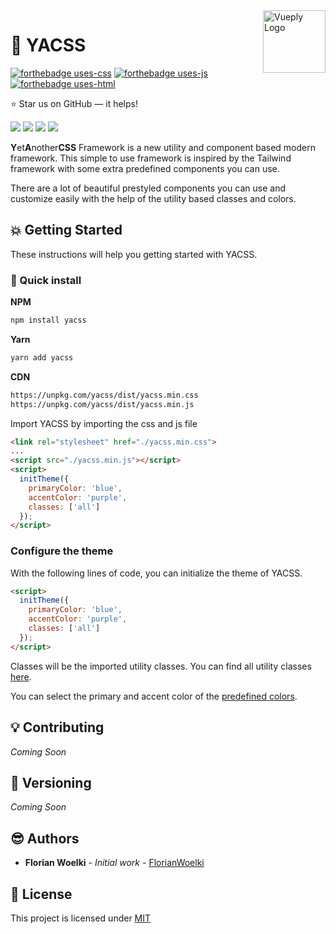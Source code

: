 <a href="https://daycademy.github.io/vueply/">
    <img src="https://i.imgur.com/m3yGh5b.png" alt="Vueply Logo" align="right" height="100" />
</a>

🎨 YACSS
======================
[![forthebadge uses-css](https://forthebadge.com/images/badges/uses-css.svg)](https://forthebadge.com/)
[![forthebadge uses-js](https://forthebadge.com/images/badges/uses-js.svg)](https://forthebadge.com/)
[![forthebadge uses-html](https://forthebadge.com/images/badges/uses-html.svg)](https://forthebadge.com/)

:star: Star us on GitHub — it helps!

<a href="https://www.npmjs.com/package/yacss"><img src="https://badge.fury.io/js/yacss.svg"></a>
<a href="https://opensource.org/licenses/MIT"><img src="https://img.shields.io/github/license/FlorianWoelki/yacss.svg"></a>
<a href="https://www.npmjs.com/package/yacss"><img src="https://img.shields.io/npm/dt/yacss.svg"></a>
<a href="https://www.npmjs.com/package/yacss"><img src="https://img.shields.io/npm/dm/yacss.svg"></a>

**Y**et**A**nother**CSS** Framework is a new utility and component based modern framework. This simple to use framework is inspired by the Tailwind framework with some extra predefined components you can use.

There are a lot of beautiful prestyled components you can use and customize easily with the help of the utility based classes and colors.

## 💥 Getting Started

These instructions will help you getting started with YACSS.

### 🔨 Quick install

**NPM**

```sh
npm install yacss
```

**Yarn**

```sh
yarn add yacss
```

**CDN**

```sh
https://unpkg.com/yacss/dist/yacss.min.css
https://unpkg.com/yacss/dist/yacss.min.js
```

Import YACSS by importing the css and js file

```html
<link rel="stylesheet" href="./yacss.min.css">
...
<script src="./yacss.min.js"></script>
<script>
  initTheme({
    primaryColor: 'blue',
    accentColor: 'purple',
    classes: ['all']
  });
</script>
```

### Configure the theme

With the following lines of code, you can initialize the theme of YACSS.

```html
<script>
  initTheme({
    primaryColor: 'blue',
    accentColor: 'purple',
    classes: ['all']
  });
</script>
```

Classes will be the imported utility classes. You can find all utility classes [here](https://github.com/FlorianWoelki/YACSS/blob/master/src/script/main.ts).

You can select the primary and accent color of the [predefined colors](https://github.com/FlorianWoelki/YACSS/blob/master/src/colors.js).

## 💡 Contributing

_Coming Soon_

## 🎨 Versioning

_Coming Soon_

## 😎 Authors

* **Florian Woelki** - *Initial work* - [FlorianWoelki](https://github.com/FlorianWoelki/)

## 📕 License

This project is licensed under [MIT](https://opensource.org/licenses/MIT)
